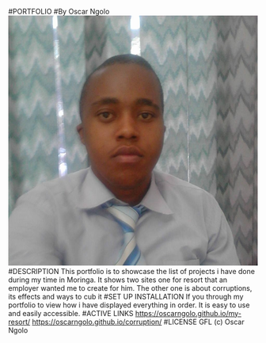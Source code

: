 #PORTFOLIO
#By Oscar Ngolo
![](image/img.jpg)
#DESCRIPTION
This portfolio is  to showcase the list of projects i have done during my time in Moringa. It shows two sites one for resort that an employer wanted me to create for him. The other one is about corruptions, its effects and ways to cub it
#SET UP INSTALLATION
If you through my portfolio to view how i  have displayed everything in order. It is easy to use and easily accessible.
#ACTIVE LINKS
https://oscarngolo.github.io/my-resort/
https://oscarngolo.github.io/corruption/
#LICENSE
GFL (c) Oscar Ngolo
